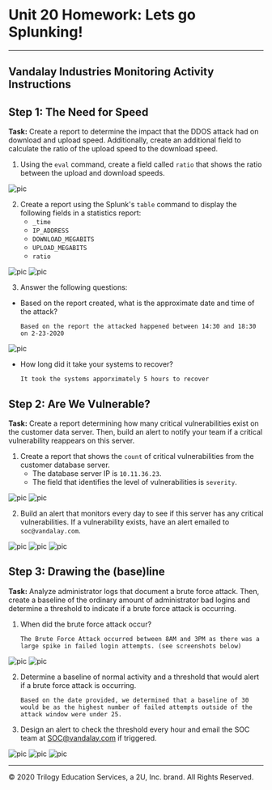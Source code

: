 # Unit 20 Homework: Lets go Splunking!

---

## Vandalay Industries Monitoring Activity Instructions


## Step 1: The Need for Speed 

**Task:** Create a report to determine the impact that the DDOS attack had on download and upload speed. Additionally, create an additional field to calculate the ratio of the upload speed to the download speed.


1. Using the `eval` command, create a field called `ratio` that shows the ratio between the upload and download speeds.

![pic](Images/ratio_query.PNG)
      
2. Create a report using the Splunk's `table` command to display the following fields in a statistics report:
    - `_time`
    - `IP_ADDRESS`
    - `DOWNLOAD_MEGABITS`
    - `UPLOAD_MEGABITS`
    - `ratio`

![pic](Images/Speed_query.PNG)
![pic](Images/Speed_Report.PNG)

3. Answer the following questions:

- Based on the report created, what is the approximate date and time of the attack?

      Based on the report the attacked happened between 14:30 and 18:30 on 2-23-2020

![pic](Images/DDOS_attack.PNG)

- How long did it take your systems to recover?

      It took the systems apporximately 5 hours to recover
 
## Step 2: Are We Vulnerable? 

**Task:** Create a report determining how many critical vulnerabilities exist on the customer data server. Then, build an alert to notify your team if a critical vulnerability reappears on this server.

1. Create a report that shows the `count` of critical vulnerabilities from the customer database server.
   - The database server IP is `10.11.36.23`.
   - The field that identifies the level of vulnerabilities is `severity`.

![pic](Images/Critical_count.PNG)
![pic](Images/Critical_count_2.PNG)
      
2. Build an alert that monitors every day to see if this server has any critical vulnerabilities. If a vulnerability exists, have an alert emailed to `soc@vandalay.com`.

![pic](Images/Alert_1.PNG)
![pic](Images/Alert_2.PNG)
![pic](Images/Alert_3.PNG)

## Step 3: Drawing the (base)line

**Task:** Analyze administrator logs that document a brute force attack. Then, create a baseline of the ordinary amount of administrator bad logins and determine a threshold to indicate if a brute force attack is occurring.

1. When did the brute force attack occur?

       The Brute Force Attack occurred between 8AM and 3PM as there was a large spike in failed login attempts. (see screenshots below)

![pic](Images/Brute_Force_1.PNG)
![pic](Images/Brute_Force_2.PNG)

      
2. Determine a baseline of normal activity and a threshold that would alert if a brute force attack is occurring.

       Based on the date provided, we determined that a baseline of 30 would be as the highest number of failed attempts outside of the attack window were under 25.

3. Design an alert to check the threshold every hour and email the SOC team at SOC@vandalay.com if triggered. 

![pic](Images/Brute_Alert_1.PNG)
![pic](Images/Brute_Alert_2.PNG)
![pic](Images/Brute_Alert_3.PNG)
 
---

© 2020 Trilogy Education Services, a 2U, Inc. brand. All Rights Reserved.
